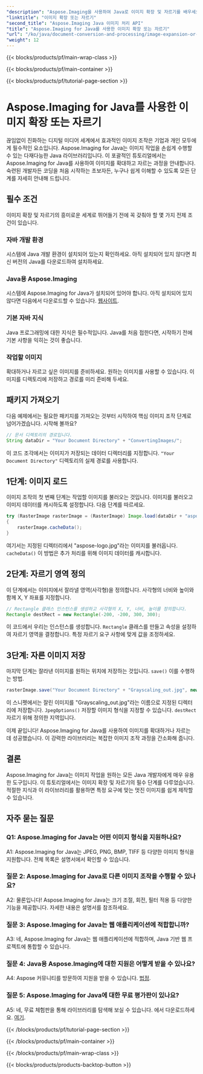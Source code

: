 ```yaml
---
"description": "Aspose.Imaging을 사용하여 Java로 이미지 확장 및 자르기를 배우세요. 개발자를 위한 단계별 튜토리얼입니다. 이미지 조작 기술을 향상시켜 보세요."
"linktitle": "이미지 확장 또는 자르기"
"second_title": "Aspose.Imaging Java 이미지 처리 API"
"title": "Aspose.Imaging for Java를 사용한 이미지 확장 또는 자르기"
"url": "/ko/java/document-conversion-and-processing/image-expansion-or-cropping/"
"weight": 12
---
```


{{< blocks/products/pf/main-wrap-class >}}

{{< blocks/products/pf/main-container >}}

{{< blocks/products/pf/tutorial-page-section >}}

# Aspose.Imaging for Java를 사용한 이미지 확장 또는 자르기

끊임없이 진화하는 디지털 미디어 세계에서 효과적인 이미지 조작은 기업과 개인 모두에게 필수적인 요소입니다. Aspose.Imaging for Java는 이미지 작업을 손쉽게 수행할 수 있는 다재다능한 Java 라이브러리입니다. 이 포괄적인 튜토리얼에서는 Aspose.Imaging for Java를 사용하여 이미지를 확대하고 자르는 과정을 안내합니다. 숙련된 개발자든 코딩을 처음 시작하는 초보자든, 누구나 쉽게 이해할 수 있도록 모든 단계를 자세히 안내해 드립니다.

## 필수 조건

이미지 확장 및 자르기의 흥미로운 세계로 뛰어들기 전에 꼭 갖춰야 할 몇 가지 전제 조건이 있습니다.

### 자바 개발 환경

시스템에 Java 개발 환경이 설치되어 있는지 확인하세요. 아직 설치되어 있지 않다면 최신 버전의 Java를 다운로드하여 설치하세요.

### Java용 Aspose.Imaging

시스템에 Aspose.Imaging for Java가 설치되어 있어야 합니다. 아직 설치되어 있지 않다면 다음에서 다운로드할 수 있습니다. [웹사이트](https://releases.aspose.com/imaging/java/).

### 기본 자바 지식

Java 프로그래밍에 대한 지식은 필수적입니다. Java를 처음 접한다면, 시작하기 전에 기본 사항을 익히는 것이 좋습니다.

### 작업할 이미지

확대하거나 자르고 싶은 이미지를 준비하세요. 원하는 이미지를 사용할 수 있습니다. 이미지를 디렉토리에 저장하고 경로를 미리 준비해 두세요.

## 패키지 가져오기

다음 예제에서는 필요한 패키지를 가져오는 것부터 시작하여 핵심 이미지 조작 단계로 넘어가겠습니다. 시작해 볼까요?

```java
// 문서 디렉토리의 경로입니다.
String dataDir = "Your Document Directory" + "ConvertingImages/";
```

이 코드 조각에서는 이미지가 저장되는 데이터 디렉터리를 지정합니다. `"Your Document Directory"` 디렉토리의 실제 경로를 사용합니다.

## 1단계: 이미지 로드

이미지 조작의 첫 번째 단계는 작업할 이미지를 불러오는 것입니다. 이미지를 불러오고 이미지 데이터를 캐시하도록 설정합니다. 다음 단계를 따르세요.

```java
try (RasterImage rasterImage = (RasterImage) Image.load(dataDir + "aspose-logo.jpg"))
{
    rasterImage.cacheData();
}
```

여기서는 지정된 디렉터리에서 "aspose-logo.jpg"라는 이미지를 불러옵니다. `cacheData()` 이 방법은 추가 처리를 위해 이미지 데이터를 캐시합니다.

## 2단계: 자르기 영역 정의

이 단계에서는 이미지에서 잘라낼 영역(사각형)을 정의합니다. 사각형의 너비와 높이와 함께 X, Y 좌표를 지정합니다.

```java
// Rectangle 클래스 인스턴스를 생성하고 사각형의 X, Y, 너비, 높이를 정의합니다.
Rectangle destRect = new Rectangle(-200, -200, 300, 300);
```

이 코드에서 우리는 인스턴스를 생성합니다. `Rectangle` 클래스를 만들고 속성을 설정하여 자르기 영역을 결정합니다. 특정 자르기 요구 사항에 맞게 값을 조정하세요.

## 3단계: 자른 이미지 저장

마지막 단계는 잘라낸 이미지를 원하는 위치에 저장하는 것입니다. `save()` 이를 수행하는 방법. 

```java
rasterImage.save("Your Document Directory" + "Grayscaling_out.jpg", new JpegOptions(), destRect);
```

이 스니펫에서는 잘린 이미지를 "Grayscaling_out.jpg"라는 이름으로 지정된 디렉터리에 저장합니다. `JpegOptions()` 저장할 이미지 형식을 지정할 수 있습니다. `destRect` 자르기 위해 정의한 지역입니다.

이제 끝입니다! Aspose.Imaging for Java를 사용하여 이미지를 확대하거나 자르는 데 성공했습니다. 이 강력한 라이브러리는 복잡한 이미지 조작 과정을 간소화해 줍니다.

## 결론

Aspose.Imaging for Java는 이미지 작업을 원하는 모든 Java 개발자에게 매우 유용한 도구입니다. 이 튜토리얼에서는 이미지 확장 및 자르기의 필수 단계를 다루었습니다. 적절한 지식과 이 라이브러리를 활용하면 특정 요구에 맞는 멋진 이미지를 쉽게 제작할 수 있습니다.

## 자주 묻는 질문

### Q1: Aspose.Imaging for Java는 어떤 이미지 형식을 지원하나요?
   
A1: Aspose.Imaging for Java는 JPEG, PNG, BMP, TIFF 등 다양한 이미지 형식을 지원합니다. 전체 목록은 설명서에서 확인할 수 있습니다.

### 질문 2: Aspose.Imaging for Java로 다른 이미지 조작을 수행할 수 있나요?

A2: 물론입니다! Aspose.Imaging for Java는 크기 조절, 회전, 필터 적용 등 다양한 기능을 제공합니다. 자세한 내용은 설명서를 참조하세요.

### 질문 3: Aspose.Imaging for Java는 웹 애플리케이션에 적합합니까?

A3: 네, Aspose.Imaging for Java는 웹 애플리케이션에 적합하며, Java 기반 웹 프로젝트에 통합할 수 있습니다.

### 질문 4: Java용 Aspose.Imaging에 대한 지원은 어떻게 받을 수 있나요?

A4: Aspose 커뮤니티를 방문하여 지원을 받을 수 있습니다. [법정](https://forum.aspose.com/).

### 질문 5: Aspose.Imaging for Java에 대한 무료 평가판이 있나요?

A5: 네, 무료 체험판을 통해 라이브러리를 탐색해 보실 수 있습니다. 에서 다운로드하세요. [여기](https://releases.aspose.com/).

{{< /blocks/products/pf/tutorial-page-section >}}

{{< /blocks/products/pf/main-container >}}

{{< /blocks/products/pf/main-wrap-class >}}

{{< blocks/products/products-backtop-button >}}